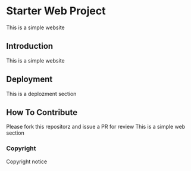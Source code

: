 # Starter Web Project

This is a simple website

## Introduction

This is a simple website

## Deployment

This is a deplozment section

## How To Contribute

Please fork this repositorz and issue a PR for review
This is a simple web section

### Copyright
Copyright notice